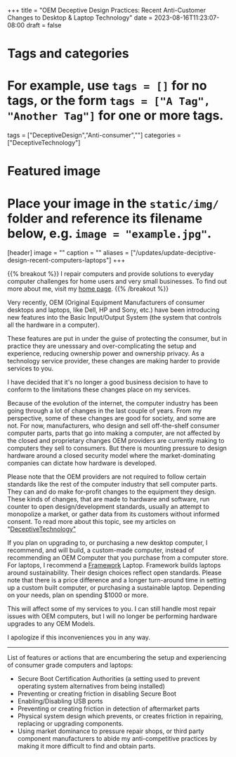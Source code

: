 +++
title = "OEM Deceptive Design Practices: Recent Anti-Customer Changes to Desktop & Laptop Technology"
date = 2023-08-16T11:23:07-08:00
draft = false
# Tags and categories
# For example, use `tags = []` for no tags, or the form `tags = ["A Tag", "Another Tag"]` for one or more tags.
tags = ["DeceptiveDesign","Anti-consumer",""]
categories = ["DeceptiveTechnology"]

# Featured image
# Place your image in the `static/img/` folder and reference its filename below, e.g. `image = "example.jpg"`.
[header]
image = ""
caption = ""
aliases = ["/updates/update-deciptive-design-recent-computers-laptops"]
+++

{{% breakout %}}
I repair computers and provide solutions to everyday computer challenges for home users and very small businesses. To find out more about me, visit my [home page](https://scottrlarson.com). 
{{% /breakout %}}

Very recently, OEM (Original Equipment Manufacturers of consumer desktops and laptops, like Dell, HP and Sony, etc.) have been introducing new features into the Basic Input/Output System (the system that controls all the hardware in a computer).

These features are put in under the guise of protecting the consumer, but in practice they are unesssary and over-complicating the setup and experience, reducing ownership power and ownership privacy. As a technology service provider, these changes are making harder to provide services to you.

I have decided that it's no longer a good business decision to have to conform to the limitations these changes place on my services.

Because of the evolution of the internet, the computer industry has been going through a lot of changes in the last couple of years. From my perspective, some of these changes are good for society, and some are not. For now, manufacturers, who design and sell off-the-shelf consumer computer parts, parts that go into making a computer, are not affected by the closed and proprietary changes OEM providers are currently making to computers they sell to consumers. But there is mounting pressure to design hardware around a closed security model where the market-dominating companies can dictate how hardware is developed.

Please note that the OEM providers are not required to follow certain standards like the rest of the computer industry that sell computer parts. They can and do make for-profit changes to the equipment they design. These kinds of changes, that are made to hardware and software, run counter to open design/development standards, usually an attempt to monopolize a market, or gather data from its customers without informed consent. To read more about this topic, see my articles on "<a href="https://www.scottrlarson.com/categories/deceptivetechnology/">DeceptiveTechnology"</a>

If you plan on upgrading to, or purchasing a new desktop computer, I recommend, and will build, a custom-made computer, instead of recommending an OEM Computer that you purchase from a computer store. For laptops, I recommend a [Framework](https://frame.work/) Laptop. Framework builds laptops around sustainability. Their design choices reflect open standards. Please note that there is a price difference and a longer turn-around time in setting up a custom built computer, or purchasing a sustainable laptop. Depending on your needs, plan on spending $1000 or more.

This will affect some of my services to you. I can still handle most repair issues with OEM computers, but I will no longer be performing hardware upgrades to any OEM Models.

I apologize if this inconveniences you in any way.

---

List of features or actions that are encumbering the setup and experiencing of consumer grade computers and laptops:

- Secure Boot Certification Authorities (a setting used to prevent operating system alternatives from being installed)
- Preventing or creating friction in disabling Secure Boot
- Enabling/Disabling USB ports
- Preventing or creating friction in detection of aftermarket parts
- Physical system design which prevents, or creates friction in repairing, replacing or upgrading components.
- Using market dominance to pressure repair shops, or third party component manufacturers to abide my anti-competitive practices by making it more difficult to find and obtain parts.